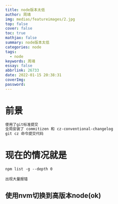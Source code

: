 ```yaml
---
title: node版本太低
author: 周靖
img: medias/featureimages/2.jpg
top: false
cover: false
toc: true
mathjax: false
summary: node版本太低
categories: node
tags:
  - node
keywords: 周靖
essay: false
abbrlink: 26733
date: 2022-01-15 20:38:31
coverImg:
password:
---
```


# 前景

```txt
使用了git标准提交
全局安装了 commitizen 和 cz-conventional-changelog
git cz 命令提交代码
```

# 现在的情况就是
```txt
npm list -g --depth 0
```

```bug
出现大量报错
```

## 使用nvm切换到高版本node(ok)
